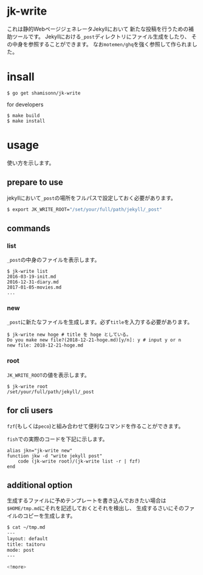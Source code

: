 # jk-write

これは静的WebページジェネレータJekyllにおいて
新たな投稿を行うための補助ツールです。
Jekyllにおける`_post`ディレクトリにファイル生成をしたり、
その中身を参照することができます。
なお`motemen/ghq`を強く参照して作られました。

# insall

```
$ go get shamisonn/jk-write
```

for developers
```
$ make build
$ make install
```

# usage

使い方を示します。

## prepare to use

jekyllにおいて`_post`の場所をフルパスで設定しておく必要があります。
```sh
$ export JK_WRITE_ROOT="/set/your/full/path/jekyll/_post"
```

## commands

### list
`_post`の中身のファイルを表示します。

```
$ jk-write list
2016-03-19-init.md
2016-12-31-diary.md
2017-01-05-movies.md
...
```

### new
`_post`に新たなファイルを生成します。必ず`title`を入力する必要があります。
```
$ jk-write new hoge # title を hoge としている。
Do you make new file?(2018-12-21-hoge.md)[y/n]: y # input y or n
new file: 2018-12-21-hoge.md
```

### root
`JK_WRITE_ROOT`の値を表示します。
```
$ jk-write root
/set/your/full/path/jekyll/_post
```

## for cli users

`fzf`(もしくは`peco`)と組み合わせて便利なコマンドを作ることができます。

`fish`での実際のコードを下記に示します。
```fish
alias jkn="jk-write new"
function jkw -d "write jekyll post"
	code (jk-write root)/(jk-write list -r | fzf)
end
```

## additional option
生成するファイルに予めテンプレートを書き込んでおきたい場合は
`$HOME/tmp.md`にそれを記述しておくとそれを検出し、
生成するさいにそのファイルのコピーを生成します。

```sh
$ cat ~/tmp.md
---
layout: default
title: taitoru
mode: post
---

<!more>
```
